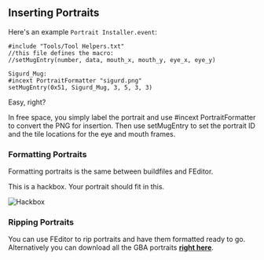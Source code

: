 ## Inserting Portraits

Here's an example `Portrait Installer.event`:

    #include "Tools/Tool Helpers.txt"
    //this file defines the macro:
    //setMugEntry(number, data, mouth_x, mouth_y, eye_x, eye_y)
    
    Sigurd_Mug:
    #incext PortraitFormatter "sigurd.png"
    setMugEntry(0x51, Sigurd_Mug, 3, 5, 3, 3)

Easy, right?

In free space, you simply label the portrait and use #incext PortraitFormatter
to convert the PNG for insertion. Then use setMugEntry to set the portrait ID
and the tile locations for the eye and mouth frames.

### Formatting Portraits
Formatting portraits is the same between buildfiles and FEditor.

This is a hackbox. Your portrait should fit in this.

![Hackbox](https://i.imgur.com/2MpEGSA.png)

### Ripping Portraits

You can use FEditor to rip portraits and have them formatted ready to go. Alternatively you can download all the GBA portraits [**right here**](https://doc.feuniverse.us/static/resources/mugs.png).
